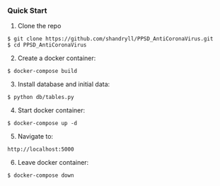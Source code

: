 ### Quick Start

1. Clone the repo
  ```
  $ git clone https://github.com/shandryll/PPSD_AntiCoronaVirus.git
  $ cd PPSD_AntiCoronaVirus
  ```

2. Create a docker container:
  ```
  $ docker-compose build
  ```

3. Install database and initial data:
  ```
  $ python db/tables.py
  ```

4. Start docker container:
  ```
  $ docker-compose up -d
  ```
  
5. Navigate to:
  ```
  http://localhost:5000
  ```
  
6. Leave docker container:
  ```
  $ docker-compose down
  ```
